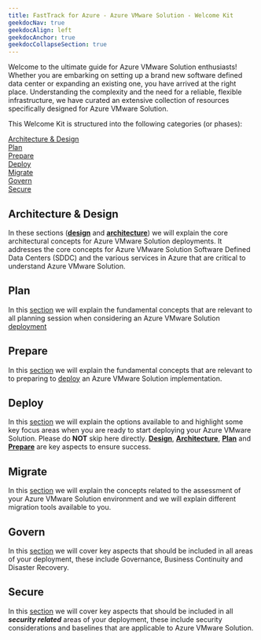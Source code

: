 ```yaml
---
title: FastTrack for Azure - Azure VMware Solution - Welcome Kit
geekdocNav: true
geekdocAlign: left
geekdocAnchor: true
geekdocCollapseSection: true
---
```



Welcome to the ultimate guide for Azure VMware Solution enthusiasts! Whether you are embarking on setting up a brand new software defined data center or expanding an existing one, you have arrived at the right place. Understanding the complexity and the need for a reliable, flexible infrastructure, we have curated an extensive collection of resources specifically designed for Azure VMware Solution.

This Welcome Kit is structured into the following categories (or phases):

[Architecture \& Design](#architecture--design)  
[Plan](#plan)  
[Prepare](#prepare)  
[Deploy](#deploy)  
[Migrate](#migrate)  
[Govern](#govern)  
[Secure](#secure)  

## Architecture & Design

In these sections ([**design**](architectureAndDesign/design.md) and [**architecture**](architectureAndDesign/architecture.md)) we will explain the core architectural concepts for Azure VMware Solution deployments. It addresses the core concepts for Azure VMware Solution Software Defined Data Centers (SDDC) and the various services in Azure that are critical to understand Azure VMware Solution.

## Plan

In this [section](plan/plan.md) we will explain the fundamental concepts that are relevant to all planning session when considering an Azure VMware Solution [deployment](deploy/deploy.md)

## Prepare  

In this [section](prepare/prepare.md) we will explain the fundamental concepts that are relevant to to preparing to [deploy](deploy/deploy.md) an Azure VMware Solution implementation.

## Deploy  

In this [section](deploy/deploy.md) we will explain the options available to and highlight some key focus areas when you are ready to start deploying your Azure VMware Solution. Please do **NOT** skip here directly. [**Design**](architectureAndDesign/design.md), [**Architecture**](architectureAndDesign/architecture.md), [**Plan**](plan/plan.md) and [**Prepare**](prepare/prepare.md) are key aspects to ensure success.

## Migrate  

In this [section](migrate/migrate.md) we will explain the concepts related to the assessment of your Azure VMware Solution environment and we will explain different migration tools available to you.

## Govern  

In this [section](govern/govern.md) we will cover key aspects that should be included in all areas of your deployment, these include Governance, Business Continuity and Disaster Recovery.

## Secure  

In this [section](secure/secure.md) we will cover key aspects that should be included in all _**security related**_ areas of your deployment, these include security considerations and baselines that are applicable to Azure VMware Solution.
